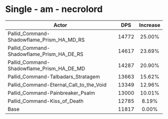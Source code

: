 # Single - am - necrolord
| Actor | DPS | Increase |
|---|:---:|:---:|
|Pallid_Command-Shadowflame_Prism_HA_MD_RS|14772|25.00%|
|Pallid_Command-Shadowflame_Prism_HA_DE_RS|14617|23.69%|
|Pallid_Command-Shadowflame_Prism_HA_DE_MD|14287|20.90%|
|Pallid_Command-Talbadars_Stratagem|13663|15.62%|
|Pallid_Command-Eternal_Call_to_the_Void|13349|12.96%|
|Pallid_Command-Painbreaker_Psalm|13000|10.01%|
|Pallid_Command-Kiss_of_Death|12785|8.19%|
|Base|11817|0.00%|
